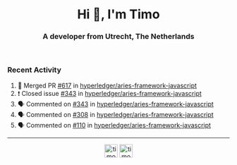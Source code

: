 <h1 align="center">Hi 👋, I'm Timo</h1>
<h3 align="center">A developer from Utrecht, The Netherlands</h3>
<br/>
<!-- https://github.com/rahuldkjain/github-profile-readme-generator --!>

<!--  <p align="left"><img src="https://github-readme-stats.vercel.app/api?username=timoglastra&show_icons=true&count_private=true&" alt="timoglastra" /></p> --!>

<!--
Github language stats
<p align="left"><img src="https://github-readme-stats.vercel.app/api/top-langs/?username=timoglastra&layout=compact" alt="timoglastra" /><p>
-->

<!-- Codestats language stats -->
<!-- <p align="left"><img src="https://codestats-readme.vercel.app/api/top-langs/?username=timoglastra&layout=compact&language_count=12" alt="timoglastra" /><p>    --!>
  
<h3>Recent Activity</h3>

<!--START_SECTION:activity-->
1. 🎉 Merged PR [#617](https://github.com/hyperledger/aries-framework-javascript/pull/617) in [hyperledger/aries-framework-javascript](https://github.com/hyperledger/aries-framework-javascript)
2. ❗️ Closed issue [#343](https://github.com/hyperledger/aries-framework-javascript/issues/343) in [hyperledger/aries-framework-javascript](https://github.com/hyperledger/aries-framework-javascript)
3. 🗣 Commented on [#343](https://github.com/hyperledger/aries-framework-javascript/issues/343) in [hyperledger/aries-framework-javascript](https://github.com/hyperledger/aries-framework-javascript)
4. 🗣 Commented on [#308](https://github.com/hyperledger/aries-framework-javascript/issues/308) in [hyperledger/aries-framework-javascript](https://github.com/hyperledger/aries-framework-javascript)
5. 🗣 Commented on [#110](https://github.com/hyperledger/aries-framework-javascript/issues/110) in [hyperledger/aries-framework-javascript](https://github.com/hyperledger/aries-framework-javascript)
<!--END_SECTION:activity-->

---

<p align="center">
<a href="https://twitter.com/timoglastra" target="blank"><img align="center" src="https://cdn.jsdelivr.net/npm/simple-icons@3.0.1/icons/twitter.svg" alt="timoglastra" height="30" width="30" /></a>
<a href="https://linkedin.com/in/timoglastra" target="blank"><img align="center" src="https://cdn.jsdelivr.net/npm/simple-icons@3.0.1/icons/linkedin.svg" alt="timoglastra" height="30" width="30" /></a>
</p>




